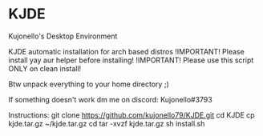 # KJDE
Kujonello's Desktop Environment

KJDE automatic installation for arch based distros
!IMPORTANT! Please install yay aur helper before installing!
!IMPORTANT! Please use this script ONLY on clean install!

Btw unpack everything to your home directory ;)

If something doesn't work dm me on discord:
Kujonello#3793

Instructions:
git clone https://github.com/kujonello79/KJDE.git
cd KJDE
cp kjde.tar.gz ~/kjde.tar.gz
cd
tar -xvzf kjde.tar.gz
sh install.sh
